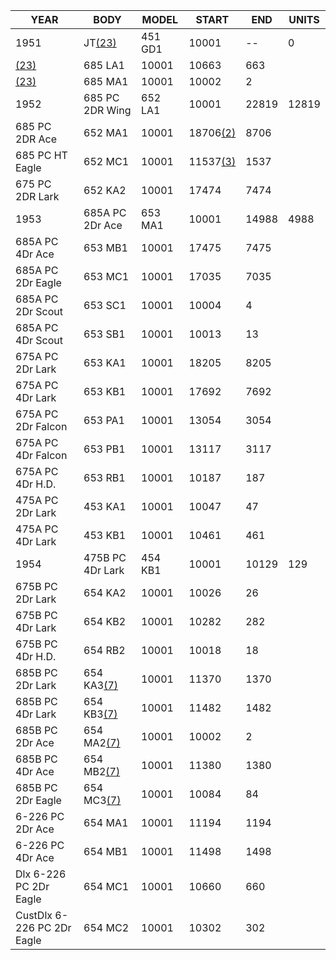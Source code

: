 ---
---

| YEAR                           | BODY                                | MODEL   | START                             | END   | UNITS |
|--------------------------------|-------------------------------------|---------|-----------------------------------|-------|-------|
| 1951                           | JT[(23)](index.md#23)    | 451 GD1 | 10001                             | \--   | 0     |
| [(23)](index.md#23) | 685 LA1                             | 10001   | 10663                             | 663   |       |
| [(23)](index.md#23) | 685 MA1                             | 10001   | 10002                             | 2     |       |
| 1952                           | 685 PC 2DR Wing                     | 652 LA1 | 10001                             | 22819 | 12819 |
| 685 PC 2DR Ace                 | 652 MA1                             | 10001   | 18706[(2)](index.md#2) | 8706  |       |
| 685 PC HT Eagle                | 652 MC1                             | 10001   | 11537[(3)](index.md#3) | 1537  |       |
| 675 PC 2DR Lark                | 652 KA2                             | 10001   | 17474                             | 7474  |       |
| 1953                           | 685A PC 2Dr Ace                     | 653 MA1 | 10001                             | 14988 | 4988  |
| 685A PC 4Dr Ace                | 653 MB1                             | 10001   | 17475                             | 7475  |       |
| 685A PC 2Dr Eagle              | 653 MC1                             | 10001   | 17035                             | 7035  |       |
| 685A PC 2Dr Scout              | 653 SC1                             | 10001   | 10004                             | 4     |       |
| 685A PC 4Dr Scout              | 653 SB1                             | 10001   | 10013                             | 13    |       |
| 675A PC 2Dr Lark               | 653 KA1                             | 10001   | 18205                             | 8205  |       |
| 675A PC 4Dr Lark               | 653 KB1                             | 10001   | 17692                             | 7692  |       |
| 675A PC 2Dr Falcon             | 653 PA1                             | 10001   | 13054                             | 3054  |       |
| 675A PC 4Dr Falcon             | 653 PB1                             | 10001   | 13117                             | 3117  |       |
| 675A PC 4Dr H.D.               | 653 RB1                             | 10001   | 10187                             | 187   |       |
| 475A PC 2Dr Lark               | 453 KA1                             | 10001   | 10047                             | 47    |       |
| 475A PC 4Dr Lark               | 453 KB1                             | 10001   | 10461                             | 461   |       |
| 1954                           | 475B PC 4Dr Lark                    | 454 KB1 | 10001                             | 10129 | 129   |
| 675B PC 2Dr Lark               | 654 KA2                             | 10001   | 10026                             | 26    |       |
| 675B PC 4Dr Lark               | 654 KB2                             | 10001   | 10282                             | 282   |       |
| 675B PC 4Dr H.D.               | 654 RB2                             | 10001   | 10018                             | 18    |       |
| 685B PC 2Dr Lark               | 654 KA3[(7)](index.md#7) | 10001   | 11370                             | 1370  |       |
| 685B PC 4Dr Lark               | 654 KB3[(7)](index.md#7) | 10001   | 11482                             | 1482  |       |
| 685B PC 2Dr Ace                | 654 MA2[(7)](index.md#7) | 10001   | 10002                             | 2     |       |
| 685B PC 4Dr Ace                | 654 MB2[(7)](index.md#7) | 10001   | 11380                             | 1380  |       |
| 685B PC 2Dr Eagle              | 654 MC3[(7)](index.md#7) | 10001   | 10084                             | 84    |       |
| 6-226 PC 2Dr Ace               | 654 MA1                             | 10001   | 11194                             | 1194  |       |
| 6-226 PC 4Dr Ace               | 654 MB1                             | 10001   | 11498                             | 1498  |       |
| Dlx 6-226 PC 2Dr Eagle         | 654 MC1                             | 10001   | 10660                             | 660   |       |
| CustDlx 6-226 PC 2Dr Eagle     | 654 MC2                             | 10001   | 10302                             | 302   |       |